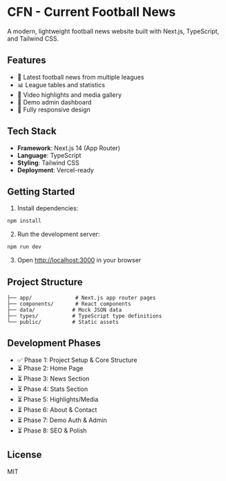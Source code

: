 # CFN - Current Football News

A modern, lightweight football news website built with Next.js, TypeScript, and Tailwind CSS.

## Features

- 📰 Latest football news from multiple leagues
- 📊 League tables and statistics
- 🎥 Video highlights and media gallery
- 🔐 Demo admin dashboard
- 📱 Fully responsive design

## Tech Stack

- **Framework**: Next.js 14 (App Router)
- **Language**: TypeScript
- **Styling**: Tailwind CSS
- **Deployment**: Vercel-ready

## Getting Started

1. Install dependencies:
```bash
npm install
```

2. Run the development server:
```bash
npm run dev
```

3. Open [http://localhost:3000](http://localhost:3000) in your browser

## Project Structure

```
├── app/              # Next.js app router pages
├── components/       # React components
├── data/            # Mock JSON data
├── types/           # TypeScript type definitions
└── public/          # Static assets
```

## Development Phases

- ✅ Phase 1: Project Setup & Core Structure
- ⏳ Phase 2: Home Page
- ⏳ Phase 3: News Section
- ⏳ Phase 4: Stats Section
- ⏳ Phase 5: Highlights/Media
- ⏳ Phase 6: About & Contact
- ⏳ Phase 7: Demo Auth & Admin
- ⏳ Phase 8: SEO & Polish

## License

MIT

